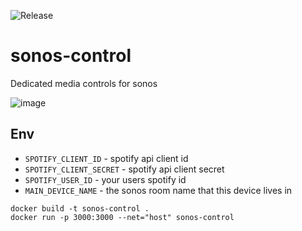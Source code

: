 ![Release](https://github.com/matthewnitschke/sonos-control/workflows/Release/badge.svg)

# sonos-control
Dedicated media controls for sonos

![image](https://user-images.githubusercontent.com/6363089/85253126-bbbb8700-b41a-11ea-9431-138c373e7fb0.png)


## Env
- `SPOTIFY_CLIENT_ID` - spotify api client id
- `SPOTIFY_CLIENT_SECRET` - spotify api client secret
- `SPOTIFY_USER_ID` - your users spotify id
- `MAIN_DEVICE_NAME` - the sonos room name that this device lives in


```
docker build -t sonos-control .
docker run -p 3000:3000 --net="host" sonos-control
```
